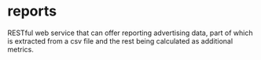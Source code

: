 # reports
RESTful web service that can offer reporting advertising data, part of which is extracted from a csv file and the rest being calculated as additional metrics.
